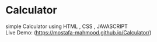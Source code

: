 # Calculator
simple Calculator using HTML , CSS , JAVASCRIPT   
Live Demo: (https://mostafa-mahmood.github.io/Calculator/)
